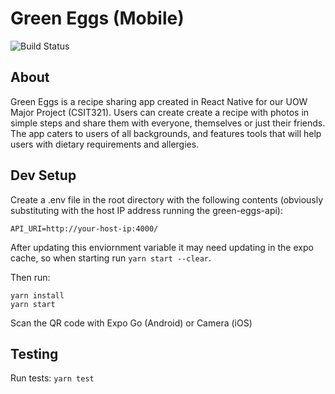 # Green Eggs (Mobile)

![Build Status](https://github.com/ed-jones/green-eggs-mobile/actions/workflows/actions.yml/badge.svg)

## About

Green Eggs is a recipe sharing app created in React Native for our UOW Major Project (CSIT321). Users can create create a recipe with photos in simple steps and share them with everyone, themselves or just their friends. The app caters to users of all backgrounds, and features tools that will help users with dietary requirements and allergies.

## Dev Setup

Create a .env file in the root directory with the following contents (obviously substituting with the host IP address running the green-eggs-api):

```
API_URI=http://your-host-ip:4000/
```

After updating this enviornment variable it may need updating in the expo cache, so when starting run `yarn start --clear`.

Then run:

```
yarn install
yarn start
```

Scan the QR code with Expo Go (Android) or Camera (iOS)

## Testing

Run tests: `yarn test`
